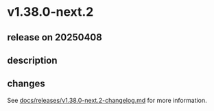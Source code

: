 # v1.38.0-next.2

## release on 20250408

## description

## changes

See <a href="https://github.com/backstage/backstage/blob/master/docs/releases/v1.38.0-next.2-changelog.md">docs/releases/v1.38.0-next.2-changelog.md</a> for more information.

